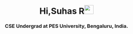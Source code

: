 <h1 align="center">Hi,Suhas R<img src="https://raw.githubusercontent.com/iampavangandhi/iampavangandhi/master/gifs/Hi.gif" width="30px"></h1>

<h3 align="center">CSE Undergrad at PES University, Bengaluru, India.</h3>


